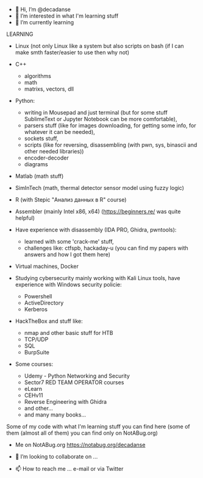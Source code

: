 - 👋 Hi, I’m @decadanse
- 👀 I’m interested in what I'm learning stuff
- 🌱 I’m currently learning 

LEARNING

- 	Linux (not only Linux like a system but also scripts on bash (if I can make smth faster/easier to use then why not)
- 	C++
      -    algorithms   
      -    math
      -    matrixs, vectors, dll
- 	Python: 
      -    writing in Mousepad and just terminal (but for some stuff SublimeText or Jupyter Notebook can be more comfortable),
      -    parsers stuff (like for images downloading, for getting some info, for whatever it can be needed), 
      -    sockets stuff, 
      -    scripts (like for reversing, disassembling (with pwn, sys, binascii and other needed libraries))
      -    encoder-decoder
      -    diagrams
- 	Matlab (math stuff)
- 	SimInTech (math, thermal detector sensor model using fuzzy logic)
- 	R (with Stepic "Анализ данных в R" course)
- 	Assembler (mainly Intel x86, x64) (https://beginners.re/ was quite helpful)
- 	Have experience with disassembly (IDA PRO, Ghidra, pwntools):
      -    learned with some 'crack-me' stuff, 
      -    challenges like: ctfspb, hackaday-u (you can find my papers with answers and how I got them here)
- 	Virtual machines, Docker
- 	Studying cybersecurity 
   mainly working with Kali Linux tools, 
   have experience with Windows security policie:
      -    Powershell
      -    ActiveDirectory 
      -    Kerberos 
-   HackTheBox and stuff like:
      -    nmap and other basic stuff for HTB
      -    TCP/UDP
      -    SQL
      -    BurpSuite

-   Some courses:
      -    Udemy - Python Networking and Security
      -    Sector7 RED TEAM OPERATOR courses
      -    eLearn
      -    CEHv11
      -    Reverse Engineering with Ghidra
      -    and other...
      -    and many many books...

Some of my code with what I'm learning stuff you can find here (some of them (almost all of them) you can find only on NotABug.org)
- Me on NotABug.org https://notabug.org/decadanse
 
- 💞️ I’m looking to collaborate on ...
- 📫 How to reach me ... e-mail or via Twitter


<!---

--->
